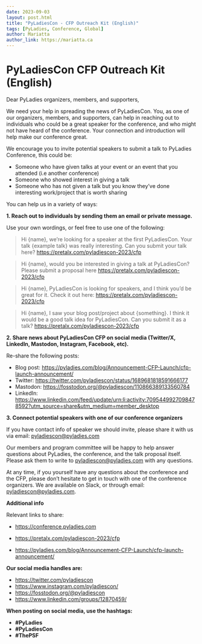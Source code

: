 ```yaml
---
date: 2023-09-03
layout: post.html
title: "PyLadiesCon - CFP Outreach Kit (English)"
tags: [PyLadies, Conference, Global]
author: Mariatta
author_link: https://mariatta.ca
---
```


# PyLadiesCon CFP Outreach Kit (English)

Dear PyLadies organizers, members, and supporters,

We need your help in spreading the news of PyLadiesCon. You, as one of our organizers,
members, and supporters, can help in reaching out to individuals who could be a
great speaker for the conference, and who might not have heard of the conference.
Your connection and introduction will help make our conference great.

We encourage you to invite potential speakers to submit a talk to PyLadies Conference,
this could be:

- Someone who have given talks at your event or an event that you attended (i.e another conference)
- Someone who showed interest in giving a talk
- Someone who has not given a talk but you know they’ve done interesting work/project that is worth sharing

You can help us in a variety of ways:

**1. Reach out to individuals by sending them an email or private message.**
   
   Use your own wordings, or feel free to use one of the following:

   > Hi {name}, we’re looking for a speaker at the first PyLadiesCon.
   > Your talk {example talk} was really interesting. Can you submit your talk here?
   > https://pretalx.com/pyladiescon-2023/cfp


   > Hi {name}, would you be interested in giving a talk at PyLadiesCon? Please
   > submit a proposal here https://pretalx.com/pyladiescon-2023/cfp

   > Hi {name}, PyLadiesCon is looking for speakers, and I think you’d be great for it.
   > Check it out here: https://pretalx.com/pyladiescon-2023/cfp

   > Hi {name}, I saw your blog post/project about {something}. I think it would be
   > a good talk idea for PyLadiesCon. Can you submit it as a talk? https://pretalx.com/pyladiescon-2023/cfp

**2. Share news about PyLadiesCon CFP on social media (Twitter/X, LinkedIn, Mastodon, Instagram, Facebook, etc).** 

   Re-share the following posts:

   - Blog post: https://pyladies.com/blog/Announcement-CFP-Launch/cfp-launch-announcement/
   - Twitter: https://twitter.com/pyladiescon/status/1689681818591666177
   - Mastodon: https://fosstodon.org/@pyladiescon/110866389133560784
   - LinkedIn: https://www.linkedin.com/feed/update/urn:li:activity:7095449927098478592?utm_source=share&utm_medium=member_desktop

**3. Connect potential speakers with one of our conference organizers**

   If you have contact info of speaker we should invite, please share it with us via email:
   pyladiescon@pyladies.com


Our members and program committee will be happy to help answer questions about
PyLadies, the conference, and the talk proposal itself. Please ask them to write to
pyladiescon@pyladies.com with any questions. 

At any time, if you yourself have any questions about the conference and the CFP,
please don’t hesitate to get in touch with one of the conference organizers.
We are available on Slack, or through email: pyladiescon@pyladies.com.


**Additional info**

Relevant links to share:

- https://conference.pyladies.com

- https://pretalx.com/pyladiescon-2023/cfp

- https://pyladies.com/blog/Announcement-CFP-Launch/cfp-launch-announcement/

**Our social media handles are:**

- https://twitter.com/pyladiescon
- https://www.instagram.com/pyladiescon/
- https://fosstodon.org/@pyladiescon
- https://www.linkedin.com/groups/12870459/


**When posting on social media, use the hashtags:**

- **#PyLadies**
- **#PyLadiesCon**
- **#ThePSF**
